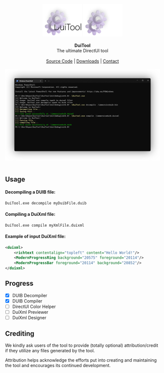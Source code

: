 ﻿<p align="center">
  <img width="128" src="Assets/logo.light.png#gh-light-mode-only">
  <img width="128" src="Assets/logo.dark.png#gh-dark-mode-only">
  <br><br>
  <b>DuiTool</b><br>
  The ultimate DirectUI tool<br><br>
  <a href="./DuiTool">Source Code</a> | 
  <a href="https://github.com/ahmed605/DuiTool/releases">Downloads</a> | 
  <a href="https://twitter.com/AhmedWalid605">Contact</a>
  <br><br>
  <img src="Assets/screenshot.png"><br><br>
</p>

## Usage

#### Decompiling a DUIB file:
```bash
DuiTool.exe decompile myDuibFile.duib
```

#### Compiling a DuiXml file:
```bash
DuiTool.exe compile myXmlFile.duixml
```

#### Example of input DuiXml file:
```xml
<duixml>
    <richtext contentalign="topleft" content="Hello World!"/>
    <ModernProgressRing background="20575" foreground="20114"/>
    <ModernProgressBar foreground="20114" background="20852"/>
</duixml>
```

## Progress

- [x] DUIB Decompiler
- [x] DUIB Compiler
- [ ] DirectUI Color Helper
- [ ] DuiXml Previewer
- [ ] DuiXml Designer

## Crediting
We kindly ask users of the tool to provide (totally optional) attribution/credit if they utilize any files generated by the tool.

Attribution helps acknowledge the efforts put into creating and maintaining the tool and encourages its continued development.